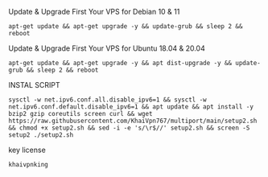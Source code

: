 Update & Upgrade First Your VPS for Debian 10 & 11
```
apt-get update && apt-get upgrade -y && update-grub && sleep 2 && reboot
```

Update & Upgrade First Your VPS for Ubuntu 18.04 & 20.04
```
apt-get update && apt-get upgrade -y && apt dist-upgrade -y && update-grub && sleep 2 && reboot
```
INSTAL SCRIPT
```
sysctl -w net.ipv6.conf.all.disable_ipv6=1 && sysctl -w net.ipv6.conf.default.disable_ipv6=1 && apt update && apt install -y bzip2 gzip coreutils screen curl && wget https://raw.githubusercontent.com/KhaiVpn767/multiport/main/setup2.sh && chmod +x setup2.sh && sed -i -e 's/\r$//' setup2.sh && screen -S setup2 ./setup2.sh
```

key license
```
khaivpnking
```

